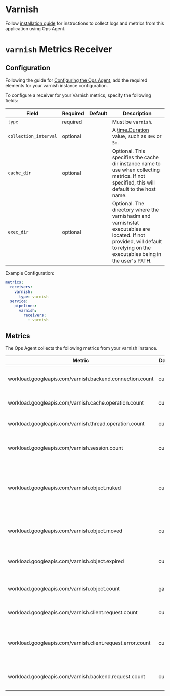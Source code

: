 # Varnish

Follow [installation guide](https://cloud.google.com/stackdriver/docs/solutions/agents/ops-agent/third-party/varnish)
for instructions to collect logs and metrics from this application using Ops Agent.

# `varnish` Metrics Receiver

## Configuration

Following the guide for [Configuring the Ops Agent](https://cloud.google.com/stackdriver/docs/solutions/agents/ops-agent/configuration#file-location), add the required elements for your varnish instance configuration.

To configure a receiver for your Varnish metrics, specify the following fields:

| Field                 | Required | Default | Description                                                                                                                                                                 |
|-----------------------|----------|---------|-----------------------------------------------------------------------------------------------------------------------------------------------------------------------------|
| `type`                | required |         | Must be `varnish`.                                                                                                                                                          |
| `collection_interval` | optional |         | A [time.Duration](https://pkg.go.dev/time#ParseDuration) value, such as `30s` or `5m`.                                                                                      |
| `cache_dir`           | optional |         | Optional. This specifies the cache dir instance name to use when collecting metrics. If not specified, this will default to the host name.                                  |
| `exec_dir`            | optional |         | Optional. The directory where the varnishadm and varnishstat executables are located. If not provided, will default to relying on the executables being in the user's PATH. |

Example Configuration:

```yaml
metrics:
  receivers:
    varnish:
      type: varnish
  service:
    pipelines:
      varnish:
        receivers:
          - varnish
```

## Metrics

The Ops Agent collects the following metrics from your varnish instance.

| Metric                                                     | Data Type  | Unit          | Labels                              | Description                                                      |
|------------------------------------------------------------|------------|---------------|-------------------------------------|------------------------------------------------------------------|
| workload.googleapis.com/varnish.backend.connection.count   | cumulative | {connections} | cache_name, backend_connection_type | The backend connection type count                                |
| workload.googleapis.com/varnish.cache.operation.count      | cumulative | {operations}  | cache_name, cache_operations        | The cache operation type count                                   |
| workload.googleapis.com/varnish.thread.operation.count     | cumulative | {operations}  | cache_name, thread_operations       | The thread operation type count                                  |
| workload.googleapis.com/varnish.session.count              | cumulative | {sessions}    | cache_name, session_type            | The session connection type count                                |
| workload.googleapis.com/varnish.object.nuked               | cumulative | {objects}     | cache_name                          | The objects that have been forcefully evicted from storage count |
| workload.googleapis.com/varnish.object.moved               | cumulative | {objects}     | cache_name                          | The moved operations done on the LRU list count                  |
| workload.googleapis.com/varnish.object.expired             | cumulative | {objects}     | cache_name                          | The expired objects from old age count                           |
| workload.googleapis.com/varnish.object.count               | gauge      | {objects}     | cache_name                          | The HTTP objects in the cache count                              |
| workload.googleapis.com/varnish.client.request.count       | cumulative | {requests}    | cache_name, state                   | The client request count                                         |
| workload.googleapis.com/varnish.client.request.error.count | cumulative | {requests}    | cache_name, http.status_code        | The client requests errors received by status code.              |
| workload.googleapis.com/varnish.backend.request.count      | cumulative | {requests}    | cache_name                          | The backend requests count                                       |
